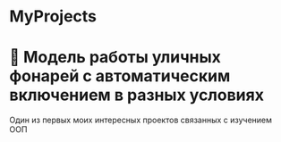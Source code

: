# MyProjects
# 🚀 Модель работы уличных фонарей с автоматическим включением в разных условиях
 Один из первых моих интересных проектов связанных с изучением ООП
